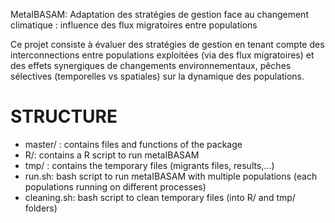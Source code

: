 MetaIBASAM: Adaptation des stratégies de gestion face au changement climatique :  influence des flux migratoires entre populations

Ce projet consiste à évaluer  des stratégies de gestion en tenant compte des interconnections entre populations exploitées (via des flux migratoires) et des effets synergiques de changements environnementaux, pêches sélectives (temporelles vs spatiales) sur la dynamique des populations.



# STRUCTURE  

- master/ : contains files and functions of the package  
- R/: contains a R script to run metaIBASAM  
- tmp/ : contains the temporary files (migrants files, results,...)  
- run.sh: bash script to run metaIBASAM with multiple populations (each populations running on different processes)  
- cleaning.sh: bash script to clean temporary files (into R/ and tmp/ folders)  
